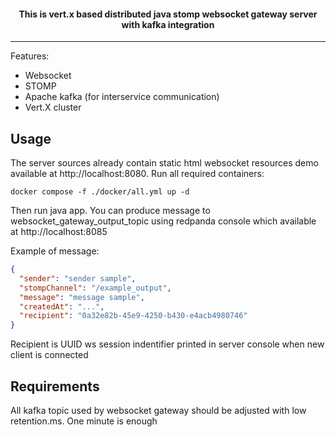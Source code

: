 <h4 align="center">
This is vert.x based distributed java stomp websocket gateway server with kafka integration</h4>

---

Features:

* Websocket
* STOMP
* Apache kafka (for interservice communication)
* Vert.X cluster

## Usage

The server sources already contain static html websocket resources demo available at http://localhost:8080.
Run all required containers:

```shell
docker compose -f ./docker/all.yml up -d
```

Then run java app. You can produce message to websocket_gateway_output_topic using redpanda console which available at http://localhost:8085

Example of message:

```json
{
  "sender": "sender sample",
  "stompChannel": "/example_output",
  "message": "message sample",
  "createdAt": "...",
  "recipient": "0a32e82b-45e9-4250-b430-e4acb4980746"
}
```

Recipient is UUID ws session indentifier printed in server console when new client is connected

## Requirements

All kafka topic used by websocket gateway should be adjusted with low retention.ms. One minute is enough